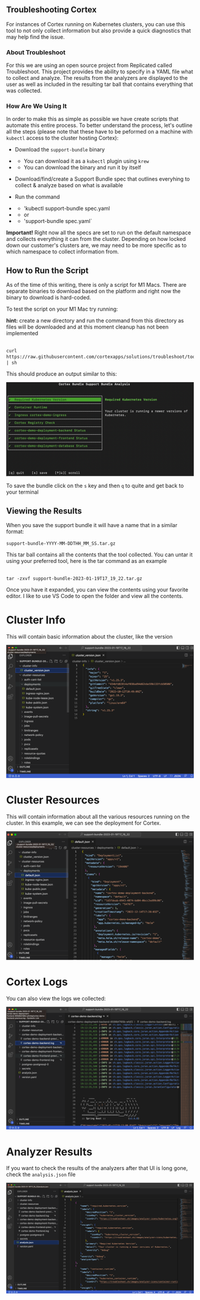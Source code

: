 ## Troubleshooting Cortex 

For instances of Cortex running on Kubernetes clusters, you can use this tool to not only collect information but also provide a quick diagnostics that may help find the issue.

### About Troubleshoot

For this we are using an open source project from Replicated called Troubleshoot. This project provides the ability to specify in a YAML file what to collect and analyze. The results from the analyzers are displayed to the user as well as included in the resulting tar ball that contains everything that was collected.

### How Are We Using It

In order to make this as simple as possible we have create scripts that automate this entire process. To better understand the process, let's outline all the steps (please note that these have to be peformed on a machine with `kubectl` access to the cluster hosting Cortex):

- Download the `support-bundle` binary
- - You can download it as a `kubectl` plugin using `krew`
- - You can download the binary and run it by itself

- Download/find/create a Support Bundle spec that outlines everyhing to collect & analyze based on what is available 

- Run the command 
- - 'kubectl support-bundle spec.yaml
- - or
- - 'support-bundle spec.yaml`

**Important!** Right now all the specs are set to run on the default namespace and collects everything it can from the cluster. Depending on how locked down our customer's clusters are, we may need to be more specific as to which namespace to collect information from. 

## How to Run the Script

As of the time of this writing, there is only a script for M1 Macs. There are separate binaries to download based on the platform and right now the binary to download is hard-coded.

To test the script on your M1 Mac try running:

**hint:** create a new directory and run the command from this directory as files will be downloaded and at this moment cleanup has not been implemented

```shell

curl https://raw.githubusercontent.com/cortexapps/solutions/troubleshoot/tools/troubleshoot/scripts/darwin_arm.sh | sh

```
This should produce an output similar to this:

![output](img/output.png)

To save the bundle click on the `s` key and then `q` to quite and get back to your terminal

## Viewing the Results

When you save the support bundle it will have a name that in a similar format:

`support-bundle-YYYY-MM-DDTHH_MM_SS.tar.gz`

This tar ball contains all the contents that the tool collected. You can untar it using your preferred tool, here is the tar command as an example

```shell

tar -zxvf support-bundle-2023-01-19T17_19_22.tar.gz

```

Once you have it expanded, you can view the contents using your favorite editor. I like to use VS Code to open the folder and view all the contents.

# Cluster Info

This will contain basic information about the cluster, like the version

![Cluster Info](img/cluster_info.png)

# Cluster Resources

This will contain information about all the various resources running on the cluster. In this example, we can see the deployment for Cortex.

![Cluster Resources](img/cluster_resources.png)

# Cortex Logs

You can also view the logs we collected:

![Cortex Logs](img/cortex_log.png)

# Analyzer Results

If you want to check the results of the analyzers after that UI is long gone, check the `analysis.json` file

![Analysis](img/analysis_json.png)

